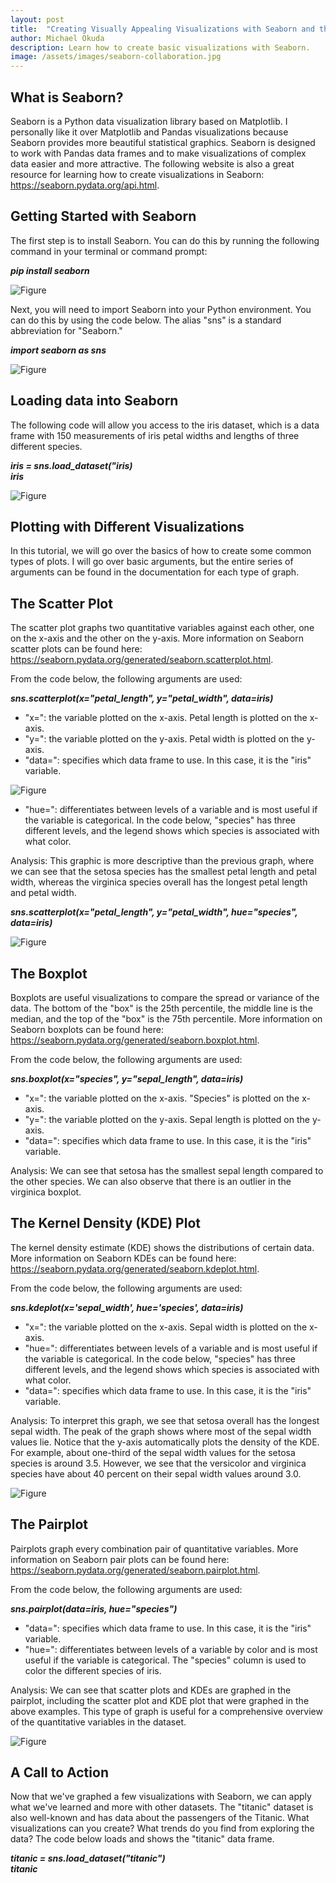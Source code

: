 ```yaml
---
layout: post
title:  "Creating Visually Appealing Visualizations with Seaborn and the Iris Dataset"
author: Michael Okuda
description: Learn how to create basic visualizations with Seaborn.
image: /assets/images/seaborn-collaboration.jpg
---
```

## What is Seaborn?

Seaborn is a Python data visualization library based on Matplotlib. I personally like it over Matplotlib and Pandas visualizations because Seaborn provides more beautiful statistical graphics. Seaborn is designed to work with Pandas data frames and to make visualizations of complex data easier and more attractive. The following website is also a great resource for learning how to create visualizations in Seaborn: https://seaborn.pydata.org/api.html.

## Getting Started with Seaborn

The first step is to install Seaborn. You can do this by running the following command in your terminal or command prompt:

_**pip install seaborn**_

![Figure](https://raw.githubusercontent.com/mokuda2/my386blog/main/assets/images/pip-install-seaborn.png)

Next, you will need to import Seaborn into your Python environment. You can do this by using the code below.  The alias "sns" is a standard abbreviation for "Seaborn."

_**import seaborn as sns**_

![Figure](https://raw.githubusercontent.com/mokuda2/my386blog/main/assets/images/import-seaborn2.png)

## Loading data into Seaborn

The following code will allow you access to the iris dataset, which is a data frame with 150 measurements of iris petal widths and lengths of three different species.

_**iris = sns.load_dataset("iris)**_\
_**iris**_

![Figure](https://raw.githubusercontent.com/mokuda2/my386blog/main/assets/images/iris-dataframe2.png)

## Plotting with Different Visualizations

In this tutorial, we will go over the basics of how to create some common types of plots.  I will go over basic arguments, but the entire series of arguments can be found in the documentation for each type of graph.

## The Scatter Plot

The scatter plot graphs two quantitative variables against each other, one on the x-axis and the other on the y-axis.  More information on Seaborn scatter plots can be found here: https://seaborn.pydata.org/generated/seaborn.scatterplot.html.

From the code below, the following arguments are used:

_**sns.scatterplot(x="petal_length", y="petal_width", data=iris)**_

* "x=": the variable plotted on the x-axis.  Petal length is plotted on the x-axis.
* "y=": the variable plotted on the y-axis.  Petal width is plotted on the y-axis.
* "data=": specifies which data frame to use.  In this case, it is the "iris" variable.

![Figure](https://raw.githubusercontent.com/mokuda2/my386blog/main/assets/images/scatterplot-without-hue.png)

* "hue=": differentiates between levels of a variable and is most useful if the variable is categorical.  In the code below, "species" has three different levels, and the legend shows which species is associated with what color.

Analysis: This graphic is more descriptive than the previous graph, where we can see that the setosa species has the smallest petal length and petal width, whereas the virginica species overall has the longest petal length and petal width.

_**sns.scatterplot(x="petal_length", y="petal_width", hue="species", data=iris)**_

![Figure](https://raw.githubusercontent.com/mokuda2/my386blog/main/assets/images/scatterplot-with-hue.png)

## The Boxplot

Boxplots are useful visualizations to compare the spread or variance of the data.  The bottom of the "box" is the 25th percentile, the middle line is the median, and the top of the "box" is the 75th percentile.  More information on Seaborn boxplots can be found here: https://seaborn.pydata.org/generated/seaborn.boxplot.html.

From the code below, the following arguments are used:

_**sns.boxplot(x="species", y="sepal_length", data=iris)**_

* "x=": the variable plotted on the x-axis.  "Species" is plotted on the x-axis.
* "y=": the variable plotted on the y-axis.  Sepal length is plotted on the y-axis.
* "data=": specifies which data frame to use.  In this case, it is the "iris" variable.

Analysis: We can see that setosa has the smallest sepal length compared to the other species.  We can also observe that there is an outlier in the virginica boxplot.

## The Kernel Density (KDE) Plot

The kernel density estimate (KDE) shows the distributions of certain data.  More information on Seaborn KDEs can be found here: https://seaborn.pydata.org/generated/seaborn.kdeplot.html.

From the code below, the following arguments are used:

_**sns.kdeplot(x='sepal_width', hue='species', data=iris)**_

* "x=": the variable plotted on the x-axis.  Sepal width is plotted on the x-axis.
* "hue=": differentiates between levels of a variable and is most useful if the variable is categorical.  In the code below, "species" has three different levels, and the legend shows which species is associated with what color.
* "data=": specifies which data frame to use.  In this case, it is the "iris" variable.

Analysis: To interpret this graph, we see that setosa overall has the longest sepal width.  The peak of the graph shows where most of the sepal width values lie.  Notice that the y-axis automatically plots the density of the KDE.  For example, about one-third of the sepal width values for the setosa species is around 3.5.  However, we see that the versicolor and virginica species have about 40 percent on their sepal width values around 3.0.

![Figure](https://raw.githubusercontent.com/mokuda2/my386blog/main/assets/images/kdeplot.png)

## The Pairplot

Pairplots graph every combination pair of quantitative variables. More information on Seaborn pair plots can be found here: https://seaborn.pydata.org/generated/seaborn.pairplot.html.

From the code below, the following arguments are used:

_**sns.pairplot(data=iris, hue="species")**_

* "data=": specifies which data frame to use.  In this case, it is the "iris" variable.
* "hue=": differentiates between levels of a variable by color and is most useful if the variable is categorical.  The "species" column is used to color the different species of iris.

Analysis: We can see that scatter plots and KDEs are graphed in the pairplot, including the scatter plot and KDE plot that were graphed in the above examples.  This type of graph is useful for a comprehensive overview of the quantitative variables in the dataset.

![Figure](https://raw.githubusercontent.com/mokuda2/my386blog/main/assets/images/pairplot.png)

## A Call to Action

Now that we've graphed a few visualizations with Seaborn, we can apply what we've learned and more with other datasets.  The "titanic" dataset is also well-known and has data about the passengers of the Titanic.  What visualizations can you create?  What trends do you find from exploring the data?  The code below loads and shows the "titanic" data frame.

**_titanic = sns.load_dataset("titanic")_**\
**_titanic_**